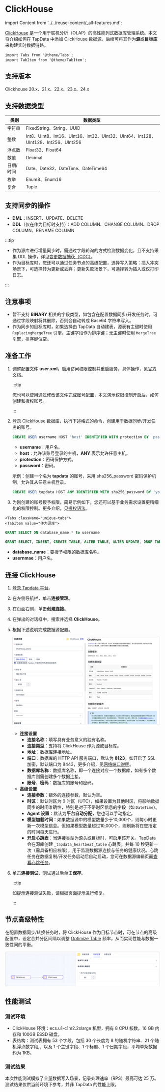 # ClickHouse
import Content from '../../reuse-content/_all-features.md';

<Content />

[ClickHouse](https://clickhouse.com/) 是一个用于联机分析（OLAP）的高性能列式数据库管理系统。本文将介绍如何在 TapData 中添加 ClickHouse 数据源，后续可将其作为**源**或**目标库**来构建实时数据链路。

```mdx-code-block
import Tabs from '@theme/Tabs';
import TabItem from '@theme/TabItem';
```

## 支持版本

Clickhouse 20.x、21.x、22.x、23.x、24.x

## 支持数据类型

| 类别      | 数据类型                                                     |
| --------- | ------------------------------------------------------------ |
| 字符串    | FixedString、String、UUID                                    |
| 整数      | Int8、UInt8、Int16、UInt16、Int32、UInt32、UInt64、Int128、UInt128、Int256、UInt256 |
| 浮点数    | Float32、Float64                                             |
| 数值      | Decimal                                                      |
| 日期/时间 | Date、Date32、DateTime、DateTime64                           |
| 枚举      | Enum8、Enum16                                                |
| 复合      | Tuple                                                        |

## 支持同步的操作

* **DML**：INSERT、UPDATE、DELETE
* **DDL**（仅在作为目标时支持）：ADD COLUMN、CHANGE COLUMN、DROP COLUMN、RENAME COLUMN

:::tip

* 作为源库进行增量同步时，需通过字段轮询的方式检测数据变化，且不支持采集 DDL 操作，详见[变更数据捕获（CDC）](../../introduction/change-data-capture-mechanism.md)。
* 作为目标库时，您还可以通过任务节点的高级配置，选择写入策略：插入冲突场景下，可选择转为更新或丢弃；更新失败场景下，可选择转为插入或仅打印日志。

:::

## 注意事项

* 暂不支持 **BINARY** 相关的字段类型，如包含在配置数据同步/开发任务时，可通过字段映射将其删除，否则会自动转成 Base64 字符串写入。
* 作为同步的目标库时，如果选择由 TapData 自动建表，源表有主键时使用 `ReplacingMergeTree` 引擎，主键字段作为排序键；无主键时使用 `MergeTree` 引擎，排序键位空。

## 准备工作

1. 调整配置文件 **user.xml**，启用访问权限控制并重启服务，具体操作，见[官方文档](https://clickhouse.com/docs/zh/operations/access-rights#enabling-access-control)。

   :::tip

   您也可以使用通过修改该文件[完成账号配置](https://clickhouse.com/docs/zh/operations/settings/settings-users/)，本文演示权限控制开启后，如何创建和授权账号。

   :::

2. 登录 ClickHouse 数据库，执行下述格式的命令，创建用于数据同步/开发任务的账号。

   ```sql
   CREATE USER username HOST 'host' IDENTIFIED WITH protection BY 'password';
   ```

   * **username**：用户名。
   * **host**：允许该账号登录的主机，**ANY** 表示允许任意主机。
   * **protection**：密码保护方式。
   * **password**：密码。

   示例：创建一个名为 **tapdata** 的账号，采用 sha256_password 密码保护机制，允许其从任意主机登录。

   ```sql
   CREATE USER tapdata HOST ANY IDENTIFIED WITH sha256_password BY 'your_password';
   ```

3. 为刚创建的账号授予权限，简易示例如下，您还可以基于业务需求设置更精细化的权限控制。更多介绍，见[授权语法](https://clickhouse.com/docs/zh/sql-reference/statements/grant/)。

```mdx-code-block
<Tabs className="unique-tabs">
<TabItem value="作为源库">
```
```sql
GRANT SELECT ON database_name.* to username 
```
</TabItem>

<TabItem value="作为目标库">

```sql
GRANT SELECT, INSERT, CREATE TABLE, ALTER TABLE, ALTER UPDATE, DROP TABLE, TRUNCATE ON database_name.* TO username
```
</TabItem>
</Tabs>


   * **database_name**：要授予权限的数据库名称。
   * **usernmae**：用户名。

## 连接 ClickHouse

1. [登录 Tapdata 平台](../../user-guide/log-in.md)。

2. 在左侧导航栏，单击**连接管理**。

3. 在页面右侧，单击**创建连接**。

4. 在弹出的对话框中，搜索并选择 **ClickHouse**。

5. 根据下述说明完成数据源配置。

   ![clickhouse_connection](../../images/clickhouse_connection.png)

   * **连接设置**
      * **连接名称**：填写具有业务意义的独有名称。
      * **连接类型**：支持将 ClickHouse 作为源或目标库。
      * **地址**：数据库连接地址。
      * **端口**：数据库的 HTTP API 服务端口，默认为 **8123**，如开启了 SSL 加密，默认端口为 8443，更多介绍，见[网络端口说明](https://clickhouse.com/docs/en/guides/sre/network-ports/)。
      * **数据库名称**：数据库名称，即一个连接对应一个数据库，如有多个数据库则需创建多个数据连接。
      * **账号**、**密码**：数据库的账号和密码。
   * **高级设置**
      * **连接参数**：额外的连接参数，默认为空。
      * **时区**：默认时区为 0 时区（UTC），如果设置为其他时区，将影响数据同步的时间准确性，特别是对于不带时区信息的字段（如 `DateTime`）。
      * **Agent 设置**：默认为**平台自动分配**，您也可以手动指定。
      * **模型加载时间**：如果数据源中的模型数量少于10,000个，则每小时更新一次模型信息。但如果模型数量超过10,000个，则刷新将在您指定的时间每天进行。
      * **开启心跳表**：当连接类型为源头或目标时，可启用该开关。TapData 会在源库创建 `_tapdata_heartbeat_table` 心跳表，并每 10 秒更新一次（需具备相应权限），用于监测数据源连接与任务的健康状况。心跳任务在数据复制/开发任务启动后自动启动，您可在数据源编辑页面[查看心跳任务](../../case-practices/best-practice/heart-beat-task.md)。

6. 单击**连接测试**，测试通过后单击**保存**。

   :::tip

   如提示连接测试失败，请根据页面提示进行修复。

   :::

## 节点高级特性

在配置数据同步/转换任务时，将 ClickHouse 作为目标节点时，可在节点的高级配置中，设定合并分区间隔以调整 [Optimize Table](https://clickhouse.com/docs/en/sql-reference/statements/optimize) 频率，从而实现性能与数据一致性间的平衡。

![ClickHouse 节点高级特性](../../images/clickhouse_node_advanced_settings.png)



## 性能测试

### 测试环境

* ClickHouse 环境：ecs.u1-c1m2.2xlarge 机型，拥有 8 CPU 核数，16 GB 内存和 100GB ESSD 磁盘。
* 表结构：测试表拥有 53 个字段，包括 30 个长度为 8 的随机字符串、21 个随机浮点数字段,、以及 1 个主键字段、1 个标题、1 个日期字段，平均单条数据约为 1KB。

### 测试结果

本次性能测试模拟了全量数据写入场景，记录处理速率（RPS）最高可达 25 万。测试结果仅供当前环境下参考，并非 TapData 的性能上限。
